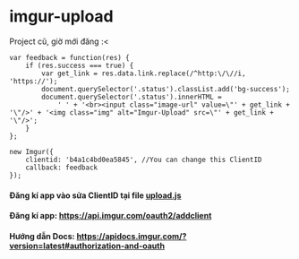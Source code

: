 # imgur-upload
Project cũ, giờ mới đăng :&lt;
```
var feedback = function(res) {
    if (res.success === true) {
        var get_link = res.data.link.replace(/^http:\/\//i, 'https://');
        document.querySelector('.status').classList.add('bg-success');
        document.querySelector('.status').innerHTML =
            ' ' + '<br><input class="image-url" value=\"' + get_link + '\"/>' + '<img class="img" alt="Imgur-Upload" src=\"' + get_link + '\"/>';
    }
};

new Imgur({
    clientid: 'b4a1c4bd0ea5845', //You can change this ClientID
    callback: feedback
});
```
#### Đăng kí app vào sửa ClientID tại file [upload.js](https://github.com/hypnguyen1209/imgur-upload/blob/master/js/upload.js)
#### Đăng kí app: https://api.imgur.com/oauth2/addclient
#### Hướng dẫn Docs: https://apidocs.imgur.com/?version=latest#authorization-and-oauth
